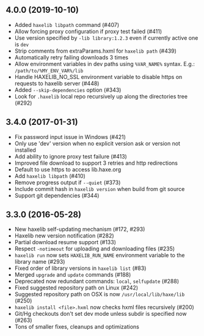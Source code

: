 ## 4.0.0 (2019-10-10)

 - Added `haxelib libpath` command (#407)
 - Allow forcing proxy configuration if proxy test failed (#411)
 - Use version specified by `-lib library:1.2.3` even if currently active one is `dev`
 - Strip comments from extraParams.hxml for `haxelib path` (#439)
 - Automatically retry failing downloads 3 times
 - Allow environment variables in dev paths using `%VAR_NAME%` syntax. E.g.: `/path/to/%MY_ENV_VAR%/lib`
 - Handle HAXELIB_NO_SSL environment variable to disable https on requests to haxelib server (#448)
 - Added `--skip-dependencies` option (#343)
 - Look for `.haxelib` local repo recursively up along the directories tree (#292)

## 3.4.0 (2017-01-31)

 - Fix password input issue in Windows (#421)
 - Only use 'dev' version when no explicit version ask or version not installed
 - Add ability to ignore proxy test failure (#413)
 - Improved file download to support 3 retries and http redirections
 - Default to use https to access lib.haxe.org
 - Add `haxelib libpath` (#410)
 - Remove progress output if `--quiet` (#373)
 - Include commit hash in `haxelib version` when build from git source
 - Support git dependencies (#344)

## 3.3.0 (2016-05-28)

 - New haxelib self-updating mechanism (#172, #293)
 - Haxelib new version notification (#282)
 - Partial download resume support (#133)
 - Respect `-notimeout` for uploading and downloading files (#235)
 - `haxelib run` now sets `HAXELIB_RUN_NAME` environment variable to the library name (#293)
 - Fixed order of library versions in `haxelib list` (#83)
 - Merged `upgrade` and `update` commands (#188)
 - Deprecated now redundant commands: `local`, `selfupdate` (#288)
 - Fixed suggested repository path on Linux (#242)
 - Suggested repository path on OSX is now `/usr/local/lib/haxe/lib` (#250)
 - `haxelib install <file>.hxml` now checks hxml files recursively (#200)
 - Git/Hg checkouts don't set dev mode unless subdir is specified now (#263)
 - Tons of smaller fixes, cleanups and optimizations
